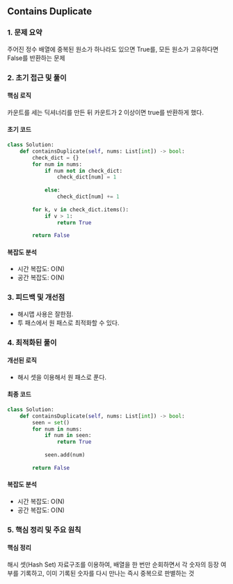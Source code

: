 ## Contains Duplicate

### 1. 문제 요약

주어진 정수 배열에 중복된 원소가 하나라도 있으면 True를, 모든 원소가 고유하다면 False를 반환하는 문제

### 2. 초기 접근 및 풀이

#### 핵심 로직

카운트를 세는 딕셔너리를 만든 뒤 카운트가 2 이상이면 true를 반환하게 했다.

#### 초기 코드

```python
class Solution:
    def containsDuplicate(self, nums: List[int]) -> bool:
        check_dict = {}
        for num in nums:
            if num not in check_dict:
                check_dict[num] = 1
                
            else:
                check_dict[num] += 1
                
        for k, v in check_dict.items():
            if v > 1:
                return True
            
        return False
```

#### 복잡도 분석

- 시간 복잡도: O(N)
- 공간 복잡도: O(N)

### 3. 피드백 및 개선점

- 해시맵 사용은 잘한점.
- 투 패스에서 원 패스로 최적화할 수 있다.

### 4. 최적화된 풀이

#### 개선된 로직

- 해시 셋을 이용해서 원 패스로 푼다.

#### 최종 코드

```python
class Solution:
    def containsDuplicate(self, nums: List[int]) -> bool:
        seen = set()
        for num in nums:
            if num in seen:
                return True
            
            seen.add(num)
            
        return False
```

#### 복잡도 분석

- 시간 복잡도: O(N)
- 공간 복잡도: O(N)

### 5. 핵심 정리 및 주요 원칙

#### 핵심 정리

해시 셋(Hash Set) 자료구조를 이용하여, 배열을 한 번만 순회하면서 각 숫자의 등장 여부를 기록하고, 이미 기록된 숫자를 다시 만나는 즉시 중복으로 판별하는 것
